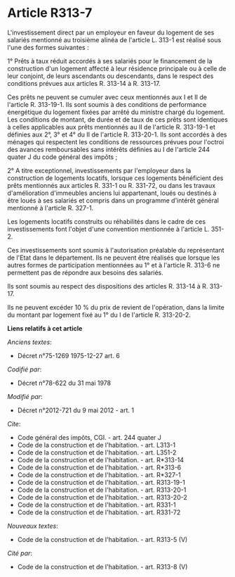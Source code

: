 # Article R313-7

L'investissement direct par un employeur en faveur du logement de ses salariés mentionné au troisième alinéa de l'article L.
313-1 est réalisé sous l'une des formes suivantes : 

1° Prêts à taux réduit accordés à ses salariés pour le financement de la construction d'un logement affecté à leur résidence
principale ou à celle de leur conjoint, de leurs ascendants ou descendants, dans le respect des conditions prévues aux
articles R. 313-14 à R. 313-17. 

Ces prêts ne peuvent se cumuler avec ceux mentionnés aux I et II de l'article R. 313-19-1. Ils sont soumis à des conditions
de performance énergétique du logement fixées par arrêté du ministre chargé du logement. Les conditions de montant, de durée
et de taux de ces prêts sont identiques à celles applicables aux prêts mentionnés au II de l'article R. 313-19-1 et définies
aux 2°, 3° et 4° du II de l'article R. 313-20-1. Ils sont accordés à des ménages qui respectent les conditions de ressources
prévues pour l'octroi des avances remboursables sans intérêts définies au I de l'article 244 quater J du code général des
impôts ; 

2° A titre exceptionnel, investissements par l'employeur dans la construction de logements locatifs, lorsque ces logements
bénéficient des prêts mentionnés aux articles R. 331-1 ou R. 331-72, ou dans les travaux d'amélioration d'immeubles anciens
lui appartenant, loués ou destinés à être loués à ses salariés et compris dans un programme d'intérêt général mentionné à
l'article R. 327-1. 

Les logements locatifs construits ou réhabilités dans le cadre de ces investissements font l'objet d'une convention
mentionnée à l'article L. 351-2. 

Ces investissements sont soumis à l'autorisation préalable du représentant de l'Etat dans le département. Ils ne peuvent être
réalisés que lorsque les autres formes de participation mentionnées au 1° et à l'article R. 313-6 ne permettent pas de
répondre aux besoins des salariés. 

Ils sont soumis au respect des dispositions des articles R. 313-14 à R. 313-17. 

Ils ne peuvent excéder 10 % du prix de revient de l'opération, dans la limite du montant par logement fixé au 1° du I de
l'article R. 313-20-2.

**Liens relatifs à cet article**

_Anciens textes_:

  - Décret n°75-1269 1975-12-27 art. 6

_Codifié par_:

  - Décret n°78-622 du 31 mai 1978

_Modifié par_:

  - Décret n°2012-721 du 9 mai 2012 - art. 1

_Cite_:

  - Code général des impôts, CGI. - art. 244 quater J
  - Code de la construction et de l'habitation. - art. L313-1
  - Code de la construction et de l'habitation. - art. L351-2
  - Code de la construction et de l'habitation. - art. R*313-14
  - Code de la construction et de l'habitation. - art. R*313-6
  - Code de la construction et de l'habitation. - art. R*327-1
  - Code de la construction et de l'habitation. - art. R313-19-1
  - Code de la construction et de l'habitation. - art. R313-20-1
  - Code de la construction et de l'habitation. - art. R313-20-2
  - Code de la construction et de l'habitation. - art. R331-1
  - Code de la construction et de l'habitation. - art. R331-72

_Nouveaux textes_:

  - Code de la construction et de l'habitation. - art. R313-5 (V)

_Cité par_:

  - Code de la construction et de l'habitation. - art. R313-8 (V)
